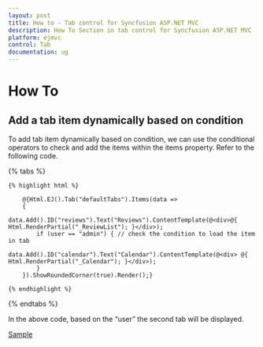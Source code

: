 ```yaml
---
layout: post
title: How to - Tab control for Syncfusion ASP.NET MVC
description: How To Section in tab control for Syncfusion ASP.NET MVC
platform: ejmvc
control: Tab
documentation: ug
---
```


# How To

## Add a tab item dynamically based on condition

To add tab item dynamically based on condition, we can use the conditional operators to check and add the items within the items property. Refer to the following code.

{% tabs %}

    {% highlight html %}

        @{Html.EJ().Tab("defaultTabs").Items(data =>
        {
            data.Add().ID("reviews").Text("Reviews").ContentTemplate(@<div>@{ Html.RenderPartial("_ReviewList"); }</div>);
            if (user == "admin") { // check the condition to load the item in tab
                    data.Add().ID("calendar").Text("Calendar").ContentTemplate(@<div> @{ Html.RenderPartial("_Calendar"); }</div>);
            }
        }).ShowRoundedCorner(true).Render();}
       
    {% endhighlight %}

{% endtabs %}

In the above code, based on the “user” the second tab will be displayed.

[Sample](http://www.syncfusion.com/downloads/support/directtrac/162785/ze/DropdownCascading_(5)696317518)